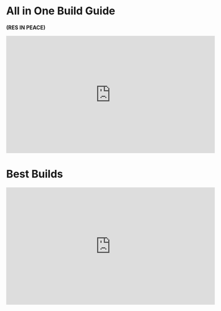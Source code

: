 # All in One Build Guide

**(RES IN PEACE)**

<iframe width="560" height="315" src="https://www.youtube.com/embed/UY0LtGKM2Q8" title="YouTube video player" frameborder="0" allow="accelerometer; autoplay; clipboard-write; encrypted-media; gyroscope; picture-in-picture; web-share" allowfullscreen></iframe>



# Best Builds

<iframe width="560" height="315" src="https://www.youtube.com/embed/yV4fPL8Mks4" title="YouTube video player" frameborder="0" allow="accelerometer; autoplay; clipboard-write; encrypted-media; gyroscope; picture-in-picture; web-share" allowfullscreen></iframe>
